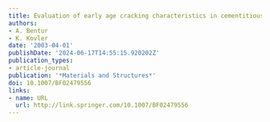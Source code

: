 ```yaml
---
title: Evaluation of early age cracking characteristics in cementitious systems
authors:
- A. Bentur
- K. Kovler
date: '2003-04-01'
publishDate: '2024-06-17T14:55:15.920202Z'
publication_types:
- article-journal
publication: '*Materials and Structures*'
doi: 10.1007/BF02479556
links:
- name: URL
  url: http://link.springer.com/10.1007/BF02479556
---
```


